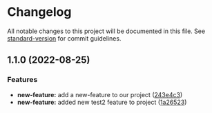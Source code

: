 # Changelog

All notable changes to this project will be documented in this file. See [standard-version](https://github.com/conventional-changelog/standard-version) for commit guidelines.

## 1.1.0 (2022-08-25)


### Features

* **new-feature:** add a new-feature to our project ([243e4c3](https://github.com/sc-addypathania/auto-changelog/commit/243e4c36c78a26eae0525747bf0e279d19c4e2d1))
* **new-feature:** added new test2 feature to project ([1a26523](https://github.com/sc-addypathania/auto-changelog/commit/1a26523be6d2f195b584e5bfc89064910847d6ca))

